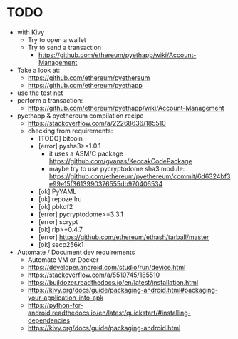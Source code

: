 # TODO

 * with Kivy
   * Try to open a wallet
   * Try to send a transaction
     * https://github.com/ethereum/pyethapp/wiki/Account-Management
 * Take a look at:
   * https://github.com/ethereum/pyethereum
   * https://github.com/ethereum/pyethapp
 * use the test net
 * perform a transaction:
   * https://github.com/ethereum/pyethapp/wiki/Account-Management
 * pyethapp & pyethereum compilation recipe
   * https://stackoverflow.com/a/22268636/185510
   * checking from requirements:
     * [TODO]   bitcoin
     * [error]  pysha3>=1.0.1
       * it uses a ASM/C package https://github.com/gvanas/KeccakCodePackage
       * maybe try to use pycryptodome sha3 module:
         https://github.com/ethereum/pyethereum/commit/6d6324bf3e99e15f3613990376555db970406534
     * [ok] PyYAML
     * [ok] repoze.lru
     * [ok] pbkdf2
     * [error] pycryptodome>=3.3.1
     * [error] scrypt
     * [ok] rlp>=0.4.7
     * [error] https://github.com/ethereum/ethash/tarball/master
     * [ok] secp256k1
 * Automate / Document dev requirements
   * Automate VM or Docker
   * https://developer.android.com/studio/run/device.html
   * https://stackoverflow.com/a/5510745/185510
   * https://buildozer.readthedocs.io/en/latest/installation.html
   * https://kivy.org/docs/guide/packaging-android.html#packaging-your-application-into-apk
   * https://python-for-android.readthedocs.io/en/latest/quickstart/#installing-dependencies
   * https://kivy.org/docs/guide/packaging-android.html
